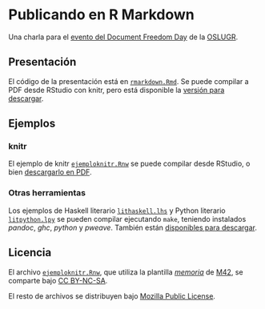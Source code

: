 Publicando en R Markdown
=====================================

Una charla para el [evento del Document Freedom Day](http://osl.ugr.es/2015/03/18/document-freedom-day-2015/)
de la [OSLUGR](https://github.com/oslugr).

## Presentación

El código de la presentación está en [`rmarkdown.Rmd`](https://github.com/fdavidcl/publicando-rmarkdown/blob/master/rmarkdown.Rmd).
Se puede compilar a PDF desde RStudio con knitr, pero está disponible la [versión para descargar](https://github.com/fdavidcl/publicando-rmarkdown/releases/download/0.1/rmarkdown.pdf).

## Ejemplos

### knitr

El ejemplo de knitr [`ejemploknitr.Rnw`](https://github.com/fdavidcl/publicando-rmarkdown/blob/master/ejemploknitr.Rnw)
se puede compilar desde RStudio, o bien [descargarlo en PDF](https://github.com/fdavidcl/publicando-rmarkdown/releases/download/0.1/ejemploknitr.pdf).

### Otras herramientas

Los ejemplos de Haskell literario [`lithaskell.lhs`](https://github.com/fdavidcl/publicando-rmarkdown/blob/master/lithaskell.lhs)
y Python literario [`litpython.lpy`](https://github.com/fdavidcl/publicando-rmarkdown/blob/master/litpython.lpy)
se pueden compilar ejecutando `make`, teniendo instalados *pandoc*, *ghc*, 
*python* y *pweave*. También están [disponibles para descargar](https://github.com/fdavidcl/publicando-rmarkdown/releases/tag/0.1).

## Licencia

El archivo [`ejemploknitr.Rnw`](https://github.com/fdavidcl/publicando-rmarkdown/blob/master/ejemploknitr.Rnw),
que utiliza la plantilla [*memoria*](https://github.com/M42/plantillas/blob/master/memoria/memoria.tex)
de [M42](https://github.com/M42),
se comparte bajo [CC BY-NC-SA](http://creativecommons.org/licenses/by-nc-sa/3.0/).

El resto de archivos se distribuyen bajo [Mozilla Public License](https://github.com/fdavidcl/publicando-rmarkdown/blob/master/LICENSE.md).
